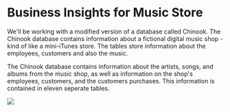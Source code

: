 # Business Insights for Music Store

We'll be working with a modified version of a database called Chinook. 
The Chinook database contains information about a fictional digital music shop - kind of like a mini-iTunes store. 
The tables store information about the employees, customers and also the music.

The Chinook database contains information about the artists, songs, and albums from the music shop, 
as well as information on the shop's employees, customers, and the customers purchases. This information is contained in eleven seperate tables.

<p>
<img src="url= "https://s3.amazonaws.com/dq-content/189/chinook-schema.svg"">
</p>
